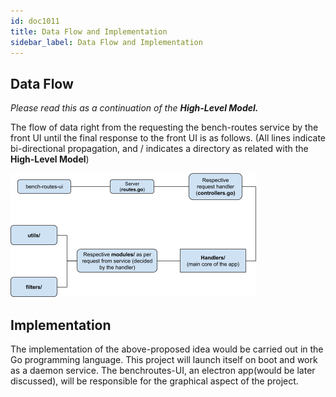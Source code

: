 ```yaml
---
id: doc1011
title: Data Flow and Implementation
sidebar_label: Data Flow and Implementation
---
```


## Data Flow

*Please read this as a continuation of the **High-Level Model.***

The flow of data right from the requesting the bench-routes service by the front UI until the final response to the front UI is as follows. (All lines indicate bi-directional propagation, and / indicates a directory as related with the **High-Level Model**)

![alt-text](assets/docs5.png)

## Implementation

The implementation of the above-proposed idea would be carried out in the Go programming language. This project will launch itself on boot and work as a daemon service. The benchroutes-UI, an electron app(would be later discussed), will be responsible for the graphical aspect of the project.